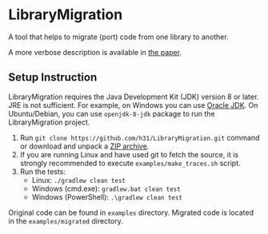 # LibraryMigration
A tool that helps to migrate (port) code from one library to another.

A more verbose description is available in [the paper](http://www.system-informatics.ru/en/article/143).

## Setup Instruction

LibraryMigration requires the Java Development Kit (JDK) version 8 or later. JRE is not sufficient. For example, on Windows you can use [Oracle JDK](http://www.oracle.com/technetwork/java/javase/downloads/jdk8-downloads-2133151.html). On Ubuntu/Debian, you can use `openjdk-8-jdk` package to run the LibraryMigration project.

1. Run `git clone https://github.com/h31/LibraryMigration.git` command or download and unpack a [ZIP archive](https://github.com/h31/LibraryMigration/archive/master.zip).
2. If you are running Linux and have used git to fetch the source, it is strongly recommended to execute `examples/make_traces.sh` script.
3. Run the tests:
    * Linux: `./gradlew clean test`
    * Windows (cmd.exe): `gradlew.bat clean test`
    * Windows (PowerShell): `.\gradlew clean test`

Original code can be found in `examples` directory. Migrated code is located in the `examples/migrated` directory.
